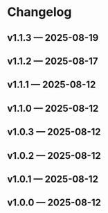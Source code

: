 # Changelog

## v1.1.3 — 2025-08-19



## v1.1.2 — 2025-08-17



## v1.1.1 — 2025-08-12



## v1.1.0 — 2025-08-12



## v1.0.3 — 2025-08-12



## v1.0.2 — 2025-08-12



## v1.0.1 — 2025-08-12



## v1.0.0 — 2025-08-12


